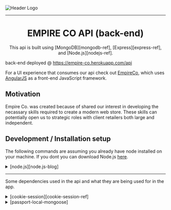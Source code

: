 ![Header Logo][header-logo]
___
<h1 align="center">EMPIRE CO API (back-end)</h1>

<p align="center">This api is built using [MongoDB][mongodb-ref], [Express][express-ref], and [Node.js][nodejs-ref].</p>

back-end deployed @ https://empire-co.herokuapp.com/api

For a UI experience that consumes our api check out [EmpireCo][front-end], which uses [AngularJS][angular-ref] as a front-end JavaScript framework.


## Motivation

Empire Co. was created because of shared our interest in developing the necassary skills required to create a modern web store. These skills can potentially open us to strategic roles with client retailers both large and independent.

## Development / Installation setup

The following commands are assuming you already have node installed on your machine. If you dont you can download Node.js [here][nodejs].

<details>
<summary>
  [node.js][node.js-blog]
</summary>
```
An important thing to realize is that Node is not a webserver. By itself it doesn't do anything. It doesn't work like Apache. There is no config file where you point it to you HTML files. If you want it to be a HTTP server, you have to write an HTTP server (with the help of its built-in libraries). Node.js is just another way to execute code on your computer. It is simply a JavaScript runtime.
```
</details>

___
<p>Some dependencies used in the api and what they are being used for in the app.</p>

<details>
  <summary>
    [cookie-session][cookie-session-ref]
  </summary>
  ```js

  ```
</details>

<details>
  <summary>
    [morgan][morgan-ref]
  </summary>
  <br>
  ```js
    var logger = require('morgan');
    app.use(logger('dev'));

    //Concise output colored by response status for development use. The :status token will be colored red for server error codes, yellow for client error codes, cyan for redirection codes, and uncolored for all other codes.

    // CONSOLE.LOG: :method :url :status :response-time ms - :res[content-length]

    // EXAMPLE: GET /api 200 6.823 ms - 43
  ```
</details>
<details>
  <summary>
    [passport-local-mongoose]
  </summary>
  <br>
  ```js
    var passportLocalMongoose = require('passport-local-mongoose');
    UserSchema.plugin(passportLocalMongoose, {usernameField: 'email'});

    // Plugin Passport-Local Mongoose into your User schema
    // Use options to specify an alternative usernameField
  ```
</details>

___
OS X & Linux:

```sh
# install app dependencies
$ npm install
```
```sh
# create database and seed locally
$ node db/seed.js
```
```sh
# start server
$ nodemon
```
If there are no errors in the terminal, you can now navigate in our browser to <http://localhost:8080/api> to interact with our app.

## Useage

Here is documentation on accessing our api. If you would like to test all the RESTful routes you can download [Postman][postman-ref], an powerfull HTTP client.

| URL(s) | / | /login | /logout | /products | /products/:id | /users | /users/:id |
| --- | --- | --- | --- | --- | --- | --- | --- |
| **Method(s)** | `GET` | `POST` | `POST` | `GET` `POST` | `GET` `PUT` `DELETE` | `GET` `POST` | `GET` `PUT` `DELETE` |
| **Success Response** | Code: (200)<br> Content: { message: 'WELCOME TO THE EMPIRE CO API!' } | Code: (200)<br> Content: { user: (all key:pair from user model and passport)} | Code: (200)<br> Content: { message: "Logged Out!, "user": null } | `GET` Code: (200)<br> Content: [products]<br> `POST` Code: (200)<br> Content: [product] |  | | | |
| **Error Response** | | | | | | | | |

## Code Example

Show what the library does as concisely as possible, developers should be able to figure out **how** your project solves their problem by looking at the code example. Make sure the API you are showing off is obvious, and that your code is short and concise.


## Contributors

Feel free to refactor, update, or add new features. Have any questions, ask one of the contributors below!

| Clifton Hutchins | Dara Hoy | Alyssa Felix |
|:----------------:|:--------:|:------------:|
| ![Cliff](https://avatars3.githubusercontent.com/u/22736325?v=3&s=100) | ![Dara](https://avatars1.githubusercontent.com/u/23284333?v=3&s=100) | ![Alyssa](https://avatars0.githubusercontent.com/u/22528201?v=3&s=100)
| ![][github-logo]  [cliftonh02](https://github.com/cliftonh02) | ![][github-logo]  [DaraHoy](https://github.com/DaraHoy) | ![][github-logo] [awanderlyss](https://github.com/awanderlyss) |

[angular-ref]: https://angularjs.org/
[cookie-session]: https://github.com/expressjs/cookie-session
[express-ref]: https://expressjs.com/
[front-end]: https://cliftonh02.github.io/empire_co_angular/
[github-logo]: http://cdn.shopify.com/s/files/1/0051/4802/t/72/assets/favicon.ico?1744047789295863037
[header-logo]: http://ee-emma.s3.amazonaws.com/ee-product-images/68861/swse_header.png
[mongodb-ref]: https://www.mongodb.com/
[morgan-ref]: https://github.com/expressjs/morgan
[nodejs]: https://nodejs.org/en/download/package-manager/#osx
[nodejs-ref]: https://nodejs.org/en/
[node.js-blog]: https://blog.xervo.io/absolute-beginners-guide-to-nodejs
[passport-local-mongoose]: https://github.com/saintedlama/passport-local-mongoose
[postman-ef]: https://www.getpostman.com/
